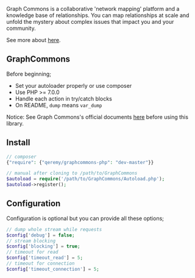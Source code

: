 Graph Commons is a collaborative 'network mapping' platform and a knowledge base of relationships. You can map relationships at scale and unfold the mystery about complex issues that impact you and your community.

See more about [here](//graphcommons.com/about).

## GraphCommons

Before beginning;

- Set your autoloader properly or use composer
- Use PHP >= 7.0.0
- Handle each action in try/catch blocks
- On README, `dump` means `var_dump`

Notice: See Graph Commons's official documents [here](//graphcommons.github.io/api-v1/) before using this library.

## Install
```php
// composer
{"require": {"qeremy/graphcommons-php": "dev-master"}}

// manual after cloning to /path/to/GraphCommons
$autoload = require('/path/to/GraphCommons/Autoload.php');
$autoload->register();
```

## Configuration
Configuration is optional but you can provide all these options;
```php
// dump whole stream while requests
$config['debug'] = false;
// stream blocking
$config['blocking'] = true;
// timeout for read
$config['timeout_read'] = 5;
// timeout for connection
$config['timeout_connection'] = 5;
```

